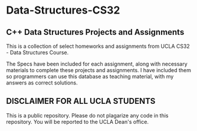 # Data-Structures-CS32
## C++ Data Structures Projects and Assignments


This is a collection of select homeworks and assignments from UCLA CS32 - Data Structures Course. 

The Specs have been included for each assignment, along with necessary materials to complete these projects and assignments.
I have included them so programmers can use this database as teaching material, with my answers as correct solutions.

## DISCLAIMER FOR ALL UCLA STUDENTS 
This is a public repository. 
Please do not plagarize any code in this repository. You will be reported to the UCLA Dean's office.
